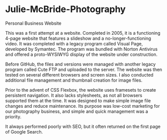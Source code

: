 # Julie-McBride-Photography

Personal Business Website

This was a first attempt at a website.  Completed in 2005, it is a functioning 4-page website that features a slideshow and a no-longer-functioning video.  It was completed with a legacy program called Visual Page, developed by Symantec.  The program was bundled with Norton Antivirus and offered a proto-WYSIWYG display of the website under construction.

Before GitHub, the files and versions were managed with another legacy program called Cute FTP and uploaded to the server. The website was then tested on several different browsers and screen sizes.  I also conducted additional file management and thumbnail creation for image files.

Prior to the advent of CSS Flexbox, the website uses framesets to create persistent navigation.  It also lacks stylesheets, as not all browsers supported them at the time.  It was designed to make simple image file changes and reduce maintenance.  Its purpose was low-cost marketing for our photography business, and simple and quick management was a priority.

It always performed poorly with SEO, but it often returned on the first page of Google Search.

